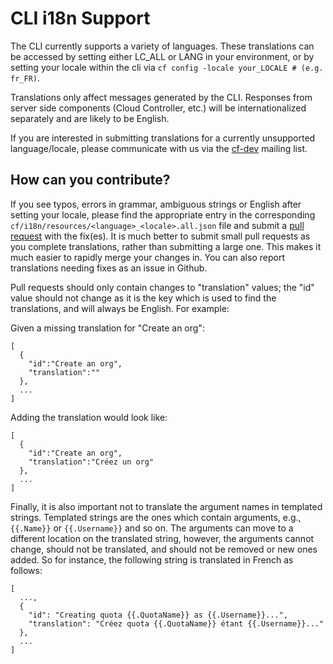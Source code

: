 # CLI i18n Support

The CLI currently supports a variety of languages. These translations can be accessed by setting either LC_ALL or LANG in your environment, or by setting your locale within the cli via `cf config -locale your_LOCALE # (e.g. fr_FR)`.

Translations only affect messages generated by the CLI. Responses from server side components (Cloud Controller, etc.) will be internationalized separately and are likely to be English.

If you are interested in submitting translations for a currently unsupported language/locale, please communicate with us via the  [cf-dev](https://lists.cloudfoundry.org/archives/list/cf-dev@lists.cloudfoundry.org/) mailing list.

## How can you contribute?

If you see typos, errors in grammar, ambiguous strings or English after setting your locale, please find the appropriate entry in the corresponding `cf/i18n/resources/<language>_<locale>.all.json` file and submit a [pull request](https://help.github.com/articles/creating-a-pull-request/) with the fix(es). It is much better to submit small pull requests as you complete translations, rather than submitting a large one. This makes it much easier to rapidly merge your changes in. You can also report translations needing fixes as an issue in Github.

Pull requests should only contain changes to "translation" values; the "id" value should not change as it is the key which is used to find the translations, and will always be English. For example:

Given a missing translation for "Create an org":
```
[
  {
    "id":"Create an org",
    "translation":""
  },
  ...
]
```

Adding the translation would look like:
```
[
  {
    "id":"Create an org",
    "translation":"Créez un org"
  },
  ...
]
```

Finally, it is also important not to translate the argument names in templated strings. Templated strings are the ones which contain arguments, e.g., `{{.Name}}` or `{{.Username}}` and so on. The arguments can move to a different location on the translated string, however, the arguments cannot change, should not be translated, and should not be removed or new ones added. So for instance, the following string is translated in French as follows:

```
[
  ...,
  {
    "id": "Creating quota {{.QuotaName}} as {{.Username}}...",
    "translation": "Créez quota {{.QuotaName}} étant {{.Username}}..."
  },
  ...
]
```
